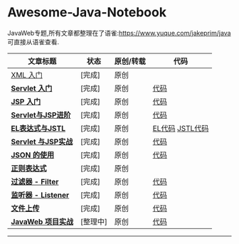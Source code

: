 # Awesome-Java-Notebook
JavaWeb专题,所有文章都整理在了语雀:https://www.yuque.com/jakeprim/java 可直接从语雀查看.

| 文章标题                                                     | 状态     | 原创/转载 | 代码                                                         |
| ------------------------------------------------------------ | -------- | --------- | ------------------------------------------------------------ |
| [XML 入门](https://www.yuque.com/jakeprim/java/ocaeai)       | [完成]   | 原创      |                                                              |
| **[Servlet 入门](https://www.yuque.com/jakeprim/java/acho42)** | [完成]   | 原创      | [代码](https://github.com/JakePrim/Awesome-Java-Notebook/tree/master/JavaWeb/job-servlet) |
| **[JSP 入门](https://www.yuque.com/jakeprim/java/vntgg4)**   | [完成]   | 原创      | [代码](https://github.com/JakePrim/Awesome-Java-Notebook/tree/master/JavaWeb/job-jsp) |
| **[Servlet与JSP进阶](https://www.yuque.com/jakeprim/java/dp9dyv)** | [完成]   | 原创      | [代码](https://github.com/JakePrim/Awesome-Java-Notebook/tree/master/JavaWeb/employee) |
| **[EL表达式与JSTL](https://www.yuque.com/jakeprim/java/idbuft)** | [完成]   | 原创      | [EL代码](https://github.com/JakePrim/Awesome-Java-Notebook/tree/master/JavaWeb/elexample) [JSTL代码](https://github.com/JakePrim/Awesome-Java-Notebook/tree/master/JavaWeb/jstlexample) |
| **[Servlet 与JSP实战](https://www.yuque.com/jakeprim/java/dx2rsh)** | [完成]   | 原创      | [代码](https://github.com/JakePrim/Awesome-Java-Notebook/tree/master/JavaWeb/employee) |
| **[JSON 的使用](https://www.yuque.com/jakeprim/java/kb8xp3)** | [完成]   | 原创      | [代码](https://github.com/JakePrim/Awesome-Java-Notebook/tree/master/JavaWeb/jsonexample) |
| **[正则表达式](https://www.yuque.com/jakeprim/java/glqiu7)** | [完成]   | 原创      |                                                              |
| **[过滤器 - Filter](https://www.yuque.com/jakeprim/java/rmyr2g)** | [完成]   | 原创      | [代码](https://github.com/JakePrim/Awesome-Java-Notebook/tree/master/JavaWeb/filter) |
| **[监听器 - Listener](https://www.yuque.com/jakeprim/java/ku7a0l)** | [完成]   | 原创      | [代码](https://github.com/JakePrim/Awesome-Java-Notebook/tree/master/JavaWeb/listener) |
| **[文件上传](https://www.yuque.com/jakeprim/java/vz06g3)**   | [完成]   | 原创      | [代码](https://github.com/JakePrim/Awesome-Java-Notebook/tree/master/JavaWeb/upload) |
| **[JavaWeb 项目实战](https://www.yuque.com/jakeprim/java/kzr1w5)** | [整理中] | 原创      | [代码](https://github.com/JakePrim/Awesome-Java-Notebook/tree/master/JavaWeb/bookCMS) |

---
